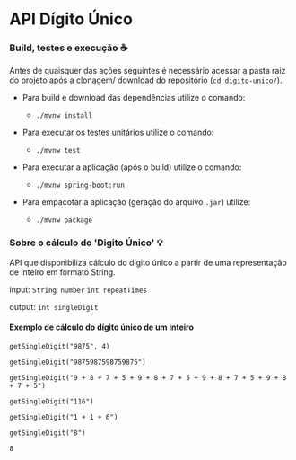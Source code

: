 # API Dígito Único

### Build, testes e execução :coffee:

Antes de quaisquer das ações seguintes é necessário acessar a pasta raiz do projeto após a clonagem/ download do
repositório (`cd digito-unico/`).

- Para build e download das dependências utilize o comando:

  - `./mvnw install`

- Para executar os testes unitários utilize o comando:

  - `./mvnw test`

- Para executar a aplicação (após o build) utilize o comando:

    - `./mvnw spring-boot:run`

- Para empacotar a aplicação (geração do arquivo `.jar`) utilize:

    - `./mvnw package`

### Sobre o cálculo do 'Digito Único' :bulb:

API que disponibiliza cálculo do dígito único a partir de uma representação de inteiro em formato String.

input: `String number` `int repeatTimes`

output: `int singleDigit`

#### Exemplo de cálculo do dígito único de um inteiro

`getSingleDigit("9875", 4)`

`getSingleDigit("9875987598759875")`

`getSingleDigit("9 + 8 + 7 + 5 + 9 + 8 + 7 + 5 + 9 + 8 + 7 + 5 + 9 + 8 + 7 + 5")`

`getSingleDigit("116")`

`getSingleDigit("1 + 1 + 6")`

`getSingleDigit("8")`

`8`




